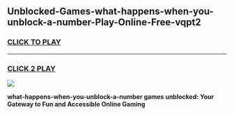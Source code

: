 
## Unblocked-Games-what-happens-when-you-unblock-a-number-Play-Online-Free-vqpt2
<h3>
<a href="https://premium76.site?title=what-happens-when-you-unblock-a-number&ref=26A">CLICK TO PLAY</a></h3>
<hr>

<h3>
<a href="https://premium76.site?title=what-happens-when-you-unblock-a-number&ref=26A">CLICK 2 PLAY</a>
  
</h3>

<a href="https://premium76.site?title=what-happens-when-you-unblock-a-number&ref=26A"><img src="https://clearcache.store/games.png"></a>


**what-happens-when-you-unblock-a-number games unblocked: Your Gateway to Fun and Accessible Online Gaming**
